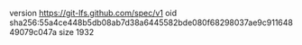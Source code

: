 version https://git-lfs.github.com/spec/v1
oid sha256:55a4ce448b5db08ab7d38a6445582bde080f68298037ae9c91164849079c047a
size 1932
